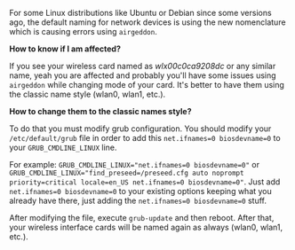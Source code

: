 For some Linux distributions like Ubuntu or Debian since some versions ago, the default naming for network devices is using the new nomenclature which is causing errors using `airgeddon`.

__How to know if I am affected?__

If you see your wireless card named as _wlx00c0ca9208dc_ or any similar name, yeah you are affected and probably you'll have some issues using `airgeddon` while changing mode of your card. It's better to have them using the classic name style (wlan0, wlan1, etc.).

__How to change them to the classic names style?__

To do that you must modify grub configuration. You should modify your `/etc/default/grub` file in order to add this `net.ifnames=0 biosdevname=0` to your `GRUB_CMDLINE_LINUX` line.

For example: `GRUB_CMDLINE_LINUX="net.ifnames=0 biosdevname=0"` or `GRUB_CMDLINE_LINUX="find_preseed=/preseed.cfg auto noprompt priority=critical locale=en_US net.ifnames=0 biosdevname=0"`. Just add `net.ifnames=0 biosdevname=0` to your existing options keeping what you already have there, just adding the `net.ifnames=0 biosdevname=0` stuff.

After modifying the file, execute `grub-update` and then reboot. After that, your wireless interface cards will be named again as always (wlan0, wlan1, etc.).